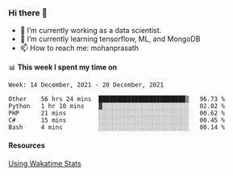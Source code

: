 ### Hi there 👋

- 🔭 I’m currently working as a data scientist.
- 🌱 I’m currently learning tensorflow, ML, and MongoDB
- 📫 How to reach me: mohanprasath

📊 **This week I spent my time on**
<!--START_SECTION:waka-->
```text
Week: 14 December, 2021 - 20 December, 2021

Other    56 hrs 24 mins  ████████████████████████▒   96.73 % 
Python   1 hr 10 mins    ▓░░░░░░░░░░░░░░░░░░░░░░░░   02.02 % 
PHP      21 mins         ░░░░░░░░░░░░░░░░░░░░░░░░░   00.62 % 
C#       15 mins         ░░░░░░░░░░░░░░░░░░░░░░░░░   00.45 % 
Bash     4 mins          ░░░░░░░░░░░░░░░░░░░░░░░░░   00.14 % 
```
<!--END_SECTION:waka-->

#### Resources
[Using Wakatime Stats](https://github.com/marketplace/actions/waka-readme)

